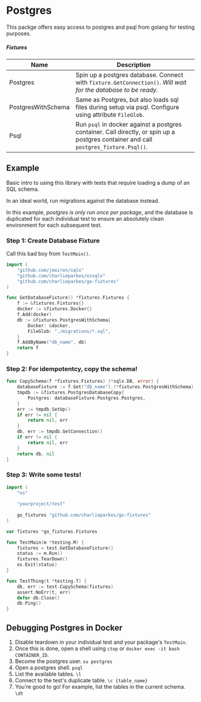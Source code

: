 # Postgres

This packge offers easy access to postgres and psql from golang for testing purposes.

##### Fixtures

| Name               | Description                                                  |
| ------------------ | ------------------------------------------------------------ |
| Postgres           | Spin up a postgres database. Connect with `fixture.GetConnection()`. *Will wait for the database to be ready.* |
| PostgresWithSchema | Same as Postgres, but also loads sql files during setup via psql. Configure using attribute `FileGlob`. |
| Psql               | Run `psql` in docker against a postgres container. Call directly, or spin up a postgres container and call `postgres_fixture.Psql()`. |

## Example

Basic intro to using this library with tests that require loading a dump of an SQL schema.

In an ideal world, run migrations against the database instead.

In this example, *postgres is only run once per package*, and the database is duplicated for each individual test to ensure an absolutely clean environment for each subsequent test.

### Step 1: Create Database Fixture

Call this bad boy from `TestMain()`.

```go
import (
	"github.com/jmoiron/sqlx"
	"github.com/charlieparkes/ezsqlx"
	"github.com/charlieparkes/go-fixtures"
)

func GetDatabaseFixture() *fixtures.Fixtures {
	f := &fixtures.Fixtures{}
	docker := &fixtures.Docker{}
    f.Add(docker)
	db := &fixtures.PostgresWithSchema{
		Docker: &docker,
        FileGlob: "./migrations/*.sql",
	}
    f.AddByName("db_name", db)
	return f
}
```

### Step 2: For idempotentcy, copy the schema!

```go
func CopySchema(f *fixtures.Fixtures) (*sqlx.DB, error) {
	databaseFixture := f.Get("db_name").(*fixtures.PostgresWithSchema)
	tmpdb := &fixtures.PostgresDatabaseCopy{
		Postgres: databaseFixture.Postgres.Postgres,
	}
	err := tmpdb.SetUp()
	if err != nil {
		return nil, err
	}
	db, err := tmpdb.GetConnection()
    if err != nil {
        return nil, err
    }
	return db, nil
}
```

### Step 3: Write some tests!

```go
import (
	"os"
  
	"yourproject/test"
  
	go_fixtures "github.com/charlieparkes/go-fixtures"
)

var fixtures *go_fixtures.Fixtures

func TestMain(m *testing.M) {
	fixtures = test.GetDatabaseFixture()
	status := m.Run()
	fixtures.TearDown()
	os.Exit(status)
}

func TestThing(t *testing.T) {
	db, err := test.CopySchema(fixtures)
    assert.NoErr(t, err)
	defer db.Close()
	db.Ping()
}
```

## Debugging Postgres in Docker

1. Disable teardown in your individual test and your package's `TestMain`.
2. Once this is done, open a shell using `ctop` or `docker exec -it bash CONTAINER_ID`.
3. Become the postgres user. `su postgres`
4. Open a postgres shell. `psql`
5. List the available tables. `\l`
6. Connect to the test's duplicate table. `\c {table_name}`
7. You're good to go! For example, list the tables in the current schema. `\dt`
